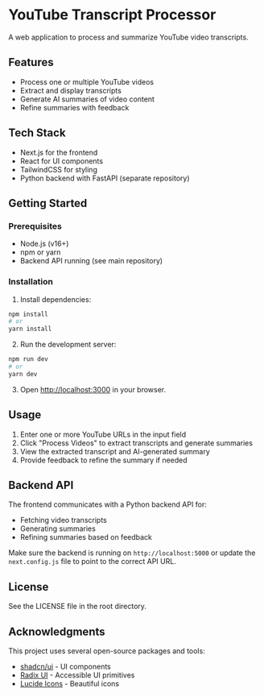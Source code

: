 # YouTube Transcript Processor

A web application to process and summarize YouTube video transcripts.

## Features

- Process one or multiple YouTube videos
- Extract and display transcripts
- Generate AI summaries of video content
- Refine summaries with feedback

## Tech Stack

- Next.js for the frontend
- React for UI components
- TailwindCSS for styling
- Python backend with FastAPI (separate repository)

## Getting Started

### Prerequisites

- Node.js (v16+)
- npm or yarn
- Backend API running (see main repository)

### Installation

1. Install dependencies:

```bash
npm install
# or
yarn install
```

2. Run the development server:

```bash
npm run dev
# or
yarn dev
```

3. Open [http://localhost:3000](http://localhost:3000) in your browser.

## Usage

1. Enter one or more YouTube URLs in the input field
2. Click "Process Videos" to extract transcripts and generate summaries
3. View the extracted transcript and AI-generated summary
4. Provide feedback to refine the summary if needed

## Backend API

The frontend communicates with a Python backend API for:
- Fetching video transcripts
- Generating summaries
- Refining summaries based on feedback

Make sure the backend is running on `http://localhost:5000` or update the `next.config.js` file to point to the correct API URL.

## License

See the LICENSE file in the root directory.

## Acknowledgments

This project uses several open-source packages and tools:
- [shadcn/ui](https://ui.shadcn.com/) - UI components
- [Radix UI](https://www.radix-ui.com/) - Accessible UI primitives
- [Lucide Icons](https://lucide.dev/) - Beautiful icons
